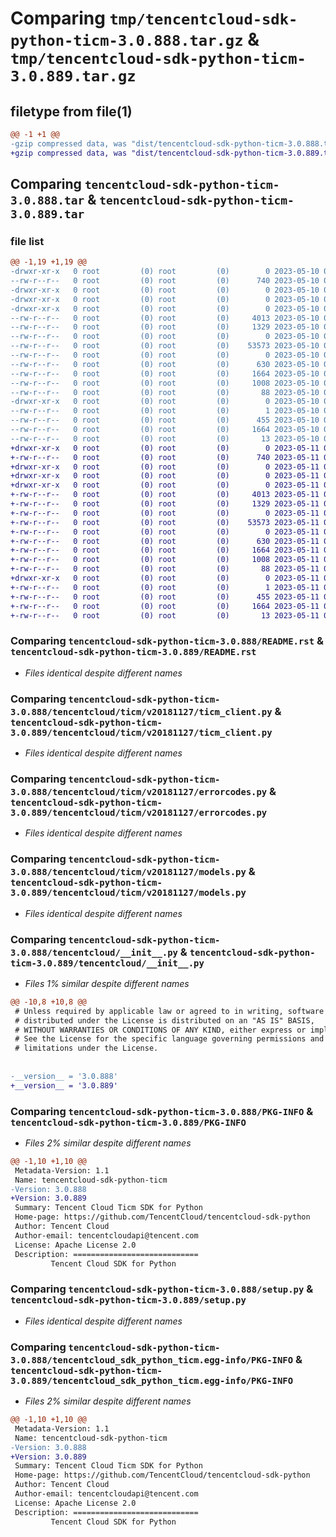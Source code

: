 # Comparing `tmp/tencentcloud-sdk-python-ticm-3.0.888.tar.gz` & `tmp/tencentcloud-sdk-python-ticm-3.0.889.tar.gz`

## filetype from file(1)

```diff
@@ -1 +1 @@
-gzip compressed data, was "dist/tencentcloud-sdk-python-ticm-3.0.888.tar", last modified: Wed May 10 02:53:56 2023, max compression
+gzip compressed data, was "dist/tencentcloud-sdk-python-ticm-3.0.889.tar", last modified: Thu May 11 03:23:06 2023, max compression
```

## Comparing `tencentcloud-sdk-python-ticm-3.0.888.tar` & `tencentcloud-sdk-python-ticm-3.0.889.tar`

### file list

```diff
@@ -1,19 +1,19 @@
-drwxr-xr-x   0 root         (0) root         (0)        0 2023-05-10 02:53:56.000000 tencentcloud-sdk-python-ticm-3.0.888/
--rw-r--r--   0 root         (0) root         (0)      740 2023-05-10 02:53:56.000000 tencentcloud-sdk-python-ticm-3.0.888/README.rst
-drwxr-xr-x   0 root         (0) root         (0)        0 2023-05-10 02:53:56.000000 tencentcloud-sdk-python-ticm-3.0.888/tencentcloud/
-drwxr-xr-x   0 root         (0) root         (0)        0 2023-05-10 02:53:56.000000 tencentcloud-sdk-python-ticm-3.0.888/tencentcloud/ticm/
-drwxr-xr-x   0 root         (0) root         (0)        0 2023-05-10 02:53:56.000000 tencentcloud-sdk-python-ticm-3.0.888/tencentcloud/ticm/v20181127/
--rw-r--r--   0 root         (0) root         (0)     4013 2023-05-10 02:53:56.000000 tencentcloud-sdk-python-ticm-3.0.888/tencentcloud/ticm/v20181127/ticm_client.py
--rw-r--r--   0 root         (0) root         (0)     1329 2023-05-10 02:53:56.000000 tencentcloud-sdk-python-ticm-3.0.888/tencentcloud/ticm/v20181127/errorcodes.py
--rw-r--r--   0 root         (0) root         (0)        0 2023-05-10 02:53:56.000000 tencentcloud-sdk-python-ticm-3.0.888/tencentcloud/ticm/v20181127/__init__.py
--rw-r--r--   0 root         (0) root         (0)    53573 2023-05-10 02:53:56.000000 tencentcloud-sdk-python-ticm-3.0.888/tencentcloud/ticm/v20181127/models.py
--rw-r--r--   0 root         (0) root         (0)        0 2023-05-10 02:53:56.000000 tencentcloud-sdk-python-ticm-3.0.888/tencentcloud/ticm/__init__.py
--rw-r--r--   0 root         (0) root         (0)      630 2023-05-10 02:53:56.000000 tencentcloud-sdk-python-ticm-3.0.888/tencentcloud/__init__.py
--rw-r--r--   0 root         (0) root         (0)     1664 2023-05-10 02:53:56.000000 tencentcloud-sdk-python-ticm-3.0.888/PKG-INFO
--rw-r--r--   0 root         (0) root         (0)     1008 2023-05-10 02:53:56.000000 tencentcloud-sdk-python-ticm-3.0.888/setup.py
--rw-r--r--   0 root         (0) root         (0)       88 2023-05-10 02:53:56.000000 tencentcloud-sdk-python-ticm-3.0.888/setup.cfg
-drwxr-xr-x   0 root         (0) root         (0)        0 2023-05-10 02:53:56.000000 tencentcloud-sdk-python-ticm-3.0.888/tencentcloud_sdk_python_ticm.egg-info/
--rw-r--r--   0 root         (0) root         (0)        1 2023-05-10 02:53:56.000000 tencentcloud-sdk-python-ticm-3.0.888/tencentcloud_sdk_python_ticm.egg-info/dependency_links.txt
--rw-r--r--   0 root         (0) root         (0)      455 2023-05-10 02:53:56.000000 tencentcloud-sdk-python-ticm-3.0.888/tencentcloud_sdk_python_ticm.egg-info/SOURCES.txt
--rw-r--r--   0 root         (0) root         (0)     1664 2023-05-10 02:53:56.000000 tencentcloud-sdk-python-ticm-3.0.888/tencentcloud_sdk_python_ticm.egg-info/PKG-INFO
--rw-r--r--   0 root         (0) root         (0)       13 2023-05-10 02:53:56.000000 tencentcloud-sdk-python-ticm-3.0.888/tencentcloud_sdk_python_ticm.egg-info/top_level.txt
+drwxr-xr-x   0 root         (0) root         (0)        0 2023-05-11 03:23:06.000000 tencentcloud-sdk-python-ticm-3.0.889/
+-rw-r--r--   0 root         (0) root         (0)      740 2023-05-11 03:23:06.000000 tencentcloud-sdk-python-ticm-3.0.889/README.rst
+drwxr-xr-x   0 root         (0) root         (0)        0 2023-05-11 03:23:06.000000 tencentcloud-sdk-python-ticm-3.0.889/tencentcloud/
+drwxr-xr-x   0 root         (0) root         (0)        0 2023-05-11 03:23:06.000000 tencentcloud-sdk-python-ticm-3.0.889/tencentcloud/ticm/
+drwxr-xr-x   0 root         (0) root         (0)        0 2023-05-11 03:23:06.000000 tencentcloud-sdk-python-ticm-3.0.889/tencentcloud/ticm/v20181127/
+-rw-r--r--   0 root         (0) root         (0)     4013 2023-05-11 03:23:06.000000 tencentcloud-sdk-python-ticm-3.0.889/tencentcloud/ticm/v20181127/ticm_client.py
+-rw-r--r--   0 root         (0) root         (0)     1329 2023-05-11 03:23:06.000000 tencentcloud-sdk-python-ticm-3.0.889/tencentcloud/ticm/v20181127/errorcodes.py
+-rw-r--r--   0 root         (0) root         (0)        0 2023-05-11 03:23:06.000000 tencentcloud-sdk-python-ticm-3.0.889/tencentcloud/ticm/v20181127/__init__.py
+-rw-r--r--   0 root         (0) root         (0)    53573 2023-05-11 03:23:06.000000 tencentcloud-sdk-python-ticm-3.0.889/tencentcloud/ticm/v20181127/models.py
+-rw-r--r--   0 root         (0) root         (0)        0 2023-05-11 03:23:06.000000 tencentcloud-sdk-python-ticm-3.0.889/tencentcloud/ticm/__init__.py
+-rw-r--r--   0 root         (0) root         (0)      630 2023-05-11 03:23:06.000000 tencentcloud-sdk-python-ticm-3.0.889/tencentcloud/__init__.py
+-rw-r--r--   0 root         (0) root         (0)     1664 2023-05-11 03:23:06.000000 tencentcloud-sdk-python-ticm-3.0.889/PKG-INFO
+-rw-r--r--   0 root         (0) root         (0)     1008 2023-05-11 03:23:06.000000 tencentcloud-sdk-python-ticm-3.0.889/setup.py
+-rw-r--r--   0 root         (0) root         (0)       88 2023-05-11 03:23:06.000000 tencentcloud-sdk-python-ticm-3.0.889/setup.cfg
+drwxr-xr-x   0 root         (0) root         (0)        0 2023-05-11 03:23:06.000000 tencentcloud-sdk-python-ticm-3.0.889/tencentcloud_sdk_python_ticm.egg-info/
+-rw-r--r--   0 root         (0) root         (0)        1 2023-05-11 03:23:06.000000 tencentcloud-sdk-python-ticm-3.0.889/tencentcloud_sdk_python_ticm.egg-info/dependency_links.txt
+-rw-r--r--   0 root         (0) root         (0)      455 2023-05-11 03:23:06.000000 tencentcloud-sdk-python-ticm-3.0.889/tencentcloud_sdk_python_ticm.egg-info/SOURCES.txt
+-rw-r--r--   0 root         (0) root         (0)     1664 2023-05-11 03:23:06.000000 tencentcloud-sdk-python-ticm-3.0.889/tencentcloud_sdk_python_ticm.egg-info/PKG-INFO
+-rw-r--r--   0 root         (0) root         (0)       13 2023-05-11 03:23:06.000000 tencentcloud-sdk-python-ticm-3.0.889/tencentcloud_sdk_python_ticm.egg-info/top_level.txt
```

### Comparing `tencentcloud-sdk-python-ticm-3.0.888/README.rst` & `tencentcloud-sdk-python-ticm-3.0.889/README.rst`

 * *Files identical despite different names*

### Comparing `tencentcloud-sdk-python-ticm-3.0.888/tencentcloud/ticm/v20181127/ticm_client.py` & `tencentcloud-sdk-python-ticm-3.0.889/tencentcloud/ticm/v20181127/ticm_client.py`

 * *Files identical despite different names*

### Comparing `tencentcloud-sdk-python-ticm-3.0.888/tencentcloud/ticm/v20181127/errorcodes.py` & `tencentcloud-sdk-python-ticm-3.0.889/tencentcloud/ticm/v20181127/errorcodes.py`

 * *Files identical despite different names*

### Comparing `tencentcloud-sdk-python-ticm-3.0.888/tencentcloud/ticm/v20181127/models.py` & `tencentcloud-sdk-python-ticm-3.0.889/tencentcloud/ticm/v20181127/models.py`

 * *Files identical despite different names*

### Comparing `tencentcloud-sdk-python-ticm-3.0.888/tencentcloud/__init__.py` & `tencentcloud-sdk-python-ticm-3.0.889/tencentcloud/__init__.py`

 * *Files 1% similar despite different names*

```diff
@@ -10,8 +10,8 @@
 # Unless required by applicable law or agreed to in writing, software
 # distributed under the License is distributed on an "AS IS" BASIS,
 # WITHOUT WARRANTIES OR CONDITIONS OF ANY KIND, either express or implied.
 # See the License for the specific language governing permissions and
 # limitations under the License.
 
 
-__version__ = '3.0.888'
+__version__ = '3.0.889'
```

### Comparing `tencentcloud-sdk-python-ticm-3.0.888/PKG-INFO` & `tencentcloud-sdk-python-ticm-3.0.889/PKG-INFO`

 * *Files 2% similar despite different names*

```diff
@@ -1,10 +1,10 @@
 Metadata-Version: 1.1
 Name: tencentcloud-sdk-python-ticm
-Version: 3.0.888
+Version: 3.0.889
 Summary: Tencent Cloud Ticm SDK for Python
 Home-page: https://github.com/TencentCloud/tencentcloud-sdk-python
 Author: Tencent Cloud
 Author-email: tencentcloudapi@tencent.com
 License: Apache License 2.0
 Description: ============================
         Tencent Cloud SDK for Python
```

### Comparing `tencentcloud-sdk-python-ticm-3.0.888/setup.py` & `tencentcloud-sdk-python-ticm-3.0.889/setup.py`

 * *Files identical despite different names*

### Comparing `tencentcloud-sdk-python-ticm-3.0.888/tencentcloud_sdk_python_ticm.egg-info/PKG-INFO` & `tencentcloud-sdk-python-ticm-3.0.889/tencentcloud_sdk_python_ticm.egg-info/PKG-INFO`

 * *Files 2% similar despite different names*

```diff
@@ -1,10 +1,10 @@
 Metadata-Version: 1.1
 Name: tencentcloud-sdk-python-ticm
-Version: 3.0.888
+Version: 3.0.889
 Summary: Tencent Cloud Ticm SDK for Python
 Home-page: https://github.com/TencentCloud/tencentcloud-sdk-python
 Author: Tencent Cloud
 Author-email: tencentcloudapi@tencent.com
 License: Apache License 2.0
 Description: ============================
         Tencent Cloud SDK for Python
```

